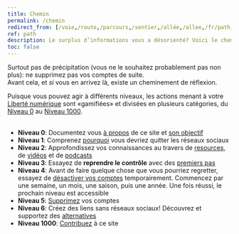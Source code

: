 ```yaml
---
title: Chemin
permalink: /chemin
redirect_from: [/voie,/route,/parcours,/sentier,/allée,/allee,/fr/path,/pathfr,/path-fr,/path/fr]
ref: path
description: Le surplus d’informations vous a désorienté? Voici le chemin à suivre pour vous libérer de la dépendance aux réseaux sociaux.
toc: false
---
```

Surtout pas de précipitation (vous ne le souhaitez probablement pas non plus): ne supprimez pas vos comptes de suite.  
Avant cela, et *si* vous en arrivez là, existe un cheminement de réflexion.

<div class='blue box'>
	Puisque vous pouvez agir à différents niveaux, les actions menant à votre <a href='https://tommi.space/internet-freedom' target='_blank' title='“Internet Freedom„ dans Tommi’s notes'>Liberté numérique</a> sont «gamifiées» et divisées en plusieurs catégories, du <a href='/l00'>Niveau 0</a> au <a href='/l1000'>Niveau 1000</a>.
</div>

<br>

- **Niveau 0**: Documentez vous [à propos](/àPropos 'À propos de quitsocialmedia.club') de ce site et [son objectif](/àPropos#objectif 'Objectif – quitsocialmedia.club')
- **Niveau 1**: Comprenez [pourquoi](/pourquoi 'Pourquoi') vous devriez quitter les réseaux sociaux
- **Niveau 2**: Approfondissez vos connaissances au travers de [resources](/liens 'Liens'), de [vidéos](/regarder 'Regarder') et de [podcasts](/écouter 'Écouter')
- **Niveau 3**: Essayez de **reprendre le contrôle** avec des [premiers pas](https://www.humanetech.com/take-control 'Take Control – Humane Center of Technology')
- **Niveau 4**: Avant de faire quelque chose que vous pourriez regretter, essayez de <u>désactiver vos comptes</u> temporairement. Commencez par une semaine, un mois, une saison, puis une année. Une fois réussi, le prochain niveau est accessible
- **Niveau 5**: [Supprimez](/supprimer 'Supprimer') vos comptes
- **Niveau 6**: Créez des liens sans réseaux sociaux! Découvrez et supportez des [alternatives](/solutions 'Alternatives et Solutions')
- **Niveau 1000**: [Contribuez](/contribuer 'Contribuer') à ce site
